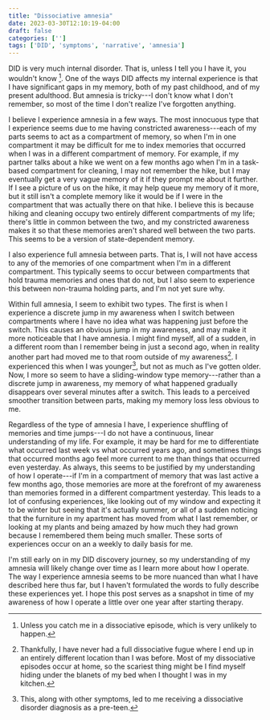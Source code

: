 ```yaml
---
title: "Dissociative amnesia"
date: 2023-03-30T12:10:19-04:00
draft: false
categories: ['']
tags: ['DID', 'symptoms', 'narrative', 'amnesia']
---
```



DID is very much internal disorder. That is, unless I tell you I have it, you wouldn't know [^1]. One of the ways DID affects my internal experience is that I have significant gaps in my memory, both of my past childhood, and of my present adulthood.
But amnesia is tricky---I don't know what I don't remember, so most of the time I don't realize I've forgotten anything.
[^1]: Unless you catch me in a dissociative episode, which is very unlikely to happen. 

I believe I experience amnesia in a few ways.
The most innocuous type that I experience seems due to me having constricted awareness---each of my parts seems to act as a compartment of memory, so when I'm in one compartment it may be difficult for me to index memories that occurred when I was in a different compartment of memory. 
For example, if my partner talks about a hike we went on a few months ago when I'm in a task-based compartment for cleaning, I may not remember the hike, but I may eventually get a very vague memory of it if they prompt me about it further. If I see a picture of us on the hike, it may help queue my memory of it more, but it still isn't a complete memory like it would be if I were in the compartment that was actually there on that hike.
I believe this is because hiking and cleaning occupy two entirely different compartments of my life; there's little in common between the two, and my constricted awareness makes it so that these memories aren't shared well between the two parts. This seems to be a version of state-dependent memory.

I also experience full amnesia between parts. That is, I will not have access to any of the memories of one compartment when I'm in a different compartment. This typically seems to occur between compartments that hold trauma memories and ones that do not, but I also seem to experience this between non-trauma holding parts, and I'm not yet sure why.

Within full amnesia, I seem to exhibit two types. The first is when I experience a discrete jump in my awareness when I switch between compartments where I have no idea what was happening just before the switch. This causes an obvious jump in my awareness, and may make it more noticeable that I have amnesia. I might find myself, all of a sudden, in a different room than I remember being in just a second ago, when in reality another part had moved me to that room outside of my awareness[^5]. I experienced this when I was younger[^2], but not as much as I've gotten older. Now, I more so seem to have a sliding-window type memory---rather than a discrete jump in awareness, my memory of what happened gradually disappears over several minutes after a switch. This leads to a perceived smoother transition between parts, making my memory loss less obvious to me.

[^5]: Thankfully, I have never had a full dissociative fugue where I end up in an entirely different location than I was before. Most of my dissociative episodes occur at home, so the scariest thing might be I find myself hiding under the blanets of my bed when I thought I was in my kitchen.
[^2]: This, along with other symptoms, led to me receiving a dissociative disorder diagnosis as a pre-teen. 

Regardless of the type of amnesia I have, I experience shuffling of memories and time jumps---I do not have a continuous, linear understanding of my life. For example, it may be hard for me to differentiate what occurred last week vs what occurred years ago, and sometimes things that occurred months ago feel more current to me than things that occurred even yesterday. As always, this seems to be justified by my understanding of how I operate---if I'm in a compartment of memory that was last active a few months ago, those memories are more at the forefront of my awareness than memories formed in a different compartment yesterday. 
This leads to a lot of confusing experiences, like looking out of my window and expecting it to be winter but seeing that it's actually summer, or all of a sudden noticing that the furniture in my apartment has moved from what I last remember, or looking at my plants and being amazed by how much they had grown because I remembered them being much smaller.
These sorts of experiences occur on an a weekly to daily basis for me.

I'm still early on in my DID discovery journey, so my understanding of my amnesia will likely change over time as I learn more about how I operate. 
The way I experience amnesia seems to be more nuanced than what I have described here thus far, but I haven't formulated the words to fully describe these experiences yet.
I hope this post serves as a snapshot in time of my awareness of how I operate a little over one year after starting therapy.


<!--


How does one know if the way they experience the world is _normal_? It never even occurred to me that aspects my experience could be considered disordered until recently. Now that I'm aware, so much of my life makes sense. 


These experiences can be explained by me switching between compartments of memory that I haven't been in in a while, and occur on an a weekly to daily basis for me.

Another type of amnesia that some people with dissociative disorders report[^3] is emotional amnesia, where they remember the events of what happened when they're in a different compartment, but don't have the associated emotions attached with that memory. I believe I experience this too, but because of the structure of my DID, I believe almost all of my memories do not have associated emotions attached to them[^6]. This seems to be my normal memory, so for me 
the distinction between experiencing emotional amnesia or having a "normal" memory isn't clear. I don't believe I often experience strong emotions[^4], though, so I'm not sure if I'm experiencing some sort of amnesia or if I just don't have the associated emotions to encode in my memories. 
[^4]: I don't remember what I don't remember, so maybe I do experience strong emotions more than I think; I'm honestly not sure.
[^3]: I learned about this from r/DID and r/OSDD on Reddit
[^6]: Also, most, if not all, of my memories seem to be in third person, even if they aren't trauma related. This may be why I don't have the first-person perspective of emotion attached to them.


In fact, one way I can differentiate between my parts is by 

it isn't clear if I could be experiencing something different.

so out of context for a part of me that cleans because it seems like a different section of my life.

I personally see myself as having three types of amnesia.

This memory will not be clear, and often has a "not me" feeling associated with it---it can feel like I'm indexing someone else's memories

I'm used to living with a constricted internal awareness that realizing I have amensia isn't surprising to me much anymore---it seems to be a normal part of my 

I'm only aware I'm in a different compartment when looking back in time. In the moment-to-moment, I always feel like _me_. That is; my sense of "I" does not change. This is why I like to conceptualize my experience as me switching between different compartments rather than 

Now that I know what switching feels like, I realize that I have day-to-day amnesia. 

When I look backat the 

I also often have the experience of 
Memory is tricky. When I think about my life, I am unaware I have amnesia

My whole life, I've had experiences where people claimed I had done things I had absolutely no memory of doing. These things seemed like things I would absolutely never do, and to be honest, I never thought too much about it.

In high school, I saw the same group of friends in class that I did outside of school. I clearly had different parts 

So now, looking back, of course I had amnesia. However, it's a lot more hidden than one would expect, because I simply do not remember what I do not remember. It's only when I have external sources notifying me that something happened that I didn't remember do I realize I must have had amnesia. 

It's honestly really scary know that I could potentially forget what I am doing right now in the future. How much of my life will I remember? Are these memories I'm making in my life encoding properly? I sure hope so---I don't want gaps in my memory.

With that being said, because I truly don't know what I don't know, I'm often not aware I'm missing anything.

My justification for these events was always that the other person was lying,

Is it amnesia proper, or is it just my awareness is so shuffled since I switch between many different compartments of memory in a day? 

At the end of the day, when my partner and I ask each other how our days were, I can typically give him a general impression of how the day went---I remember the major events 



One of the hardest parts of my DID discovery journey is coming to terms that I did, in fact, do those things. I had dissociated---putting me in a different compartment of awareness with a different mindset.

Who I thought I was is not who I actually was. Some parts 

I have difficulties tracking the passage of time. 
When I wake up in the morning, I have to orient myself to what day it 
Because I have so many different parts with varying levels of memory sharing between them, there are times where I won't know what I'm doing moment-to-moment.
the way I encoded and accessed memories was different from most others

In this case, it's not that I don't remember what happened when I was in a different compartment. 
-->
